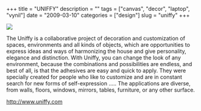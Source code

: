 +++
title = "UNIFFY"
description = ""
tags = ["canvas", "decor", "laptop", "vynil"]
date = "2009-03-10"
categories = ["design"]
slug = "uniffy"
+++


 

  <div id="screens-thumbs" class="clearfix">
    <div class="txt-center" id="design-submission"><a href="http://www.uniffy.com/"><img id='bluga-thumbnail-1525' class='bluga-thumbnail large' src='/media/bluga/
wt49b678e465f82_0.jpg'/></a></div>  
  </div>   
<p>The Uniffy is a collaborative project of decoration and customization of spaces, environments and all kinds of objects, which are opportunities to express ideas and ways of harmonizing the house and give personality, elegance and distinction. With Uniffy, you can change the look of any environment, because the combinations and possibilities are endless, and best of all, is that the adhesives are easy and quick to apply. They were specially created for people who like to customize and are in constant search for new forms of self-expression ..... The applications are diverse, from walls, floors, windows, mirrors, tables, furniture, or any other surface.</p>
<p><a href="http://www.uniffy.com/">http://www.uniffy.com</a></p>




